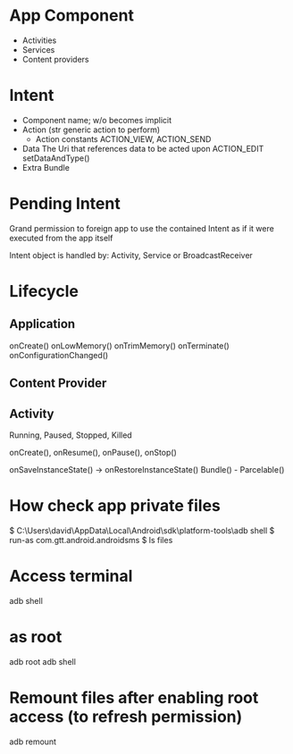 App Component
=============
- Activities
- Services
- Content providers

Intent
=======
- Component name; w/o becomes implicit
- Action (str generic action to perform)
  - Action constants
    ACTION_VIEW, ACTION_SEND
- Data
  The Uri that references data to be acted upon
  ACTION_EDIT
  setDataAndType()
- Extra
  Bundle

Pending Intent
===============
Grand permission to foreign app to use the contained Intent as if it were executed from the app itself

Intent object is handled by: Activity, Service or BroadcastReceiver 

Lifecycle
=========
Application
-------------
onCreate()
onLowMemory()
onTrimMemory()
onTerminate()
onConfigurationChanged()

Content Provider
----------------

Activity
----------
Running, Paused, Stopped, Killed

onCreate(), onResume(), onPause(), onStop()

onSaveInstanceState() -> onRestoreInstanceState()
Bundle() - Parcelable()

# How check app private files
$ C:\Users\david\AppData\Local\Android\sdk\platform-tools\adb shell
$ run-as com.gtt.android.androidsms
$ ls files

# Access terminal
adb shell
# as root
adb root
adb shell
# Remount files after enabling root access (to refresh permission)
adb remount
